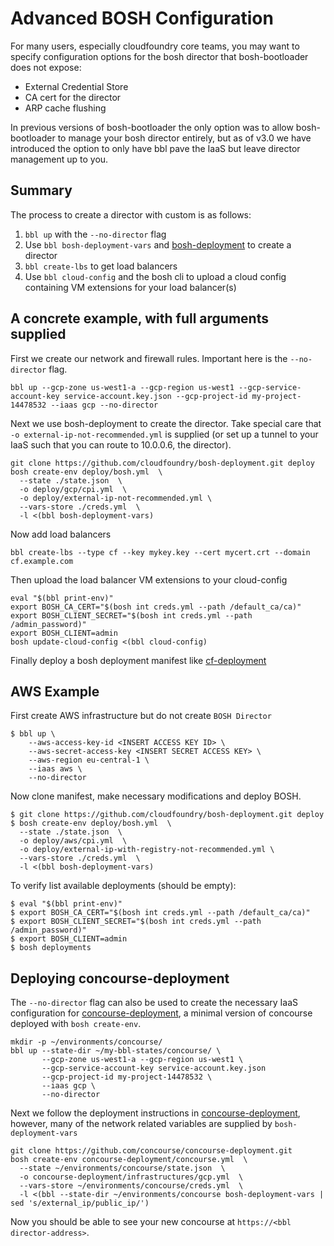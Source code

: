 # Advanced BOSH Configuration

For many users, especially cloudfoundry core teams, you may want to specify configuration options for the bosh director that bosh-bootloader does not expose:
* External Credential Store
* CA cert for the director
* ARP cache flushing

In previous versions of bosh-bootloader the only option was to allow bosh-bootloader to manage your bosh director entirely, but as of v3.0 we have introduced the option to only have bbl pave the IaaS but leave director management up to you.

## Summary

The process to create a director with custom is as follows:

1. ``bbl up`` with the ``--no-director`` flag
2. Use ``bbl bosh-deployment-vars`` and [bosh-deployment](https://github.com/cloudfoundry/bosh-deployment) to create a director
3. ``bbl create-lbs`` to get load balancers
4. Use ``bbl cloud-config`` and the bosh cli to upload a cloud config containing VM extensions for your load balancer(s)


## A concrete example, with full arguments supplied

First we create our network and firewall rules. Important here is the ``--no-director`` flag.
```
bbl up --gcp-zone us-west1-a --gcp-region us-west1 --gcp-service-account-key service-account.key.json --gcp-project-id my-project-14478532 --iaas gcp --no-director
```


Next we use bosh-deployment to create the director. Take special care that ``-o external-ip-not-recommended.yml`` is supplied (or set up a tunnel to your IaaS such that you can route to 10.0.0.6, the director).
```
git clone https://github.com/cloudfoundry/bosh-deployment.git deploy
bosh create-env deploy/bosh.yml  \
  --state ./state.json  \
  -o deploy/gcp/cpi.yml  \
  -o deploy/external-ip-not-recommended.yml \
  --vars-store ./creds.yml  \
  -l <(bbl bosh-deployment-vars)
```

Now add load balancers
```
bbl create-lbs --type cf --key mykey.key --cert mycert.crt --domain cf.example.com
```

Then upload the load balancer VM extensions to your cloud-config
```
eval "$(bbl print-env)"
export BOSH_CA_CERT="$(bosh int creds.yml --path /default_ca/ca)"
export BOSH_CLIENT_SECRET="$(bosh int creds.yml --path /admin_password)"
export BOSH_CLIENT=admin
bosh update-cloud-config <(bbl cloud-config)
```

Finally deploy a bosh deployment manifest like [cf-deployment](https://github.com/cloudfoundry/cf-deployment)

## AWS Example

First create AWS infrastructure but do not create `BOSH Director`

```
$ bbl up \
	--aws-access-key-id <INSERT ACCESS KEY ID> \
	--aws-secret-access-key <INSERT SECRET ACCESS KEY> \
	--aws-region eu-central-1 \
	--iaas aws \
	--no-director
```

Now clone manifest, make necessary modifications and deploy BOSH.

```
$ git clone https://github.com/cloudfoundry/bosh-deployment.git deploy
$ bosh create-env deploy/bosh.yml  \
  --state ./state.json  \
  -o deploy/aws/cpi.yml  \
  -o deploy/external-ip-with-registry-not-recommended.yml \
  --vars-store ./creds.yml  \
  -l <(bbl bosh-deployment-vars) 
```

To verify list available deployments (should be empty):

```
$ eval "$(bbl print-env)"
$ export BOSH_CA_CERT="$(bosh int creds.yml --path /default_ca/ca)"
$ export BOSH_CLIENT_SECRET="$(bosh int creds.yml --path /admin_password)"
$ export BOSH_CLIENT=admin
$ bosh deployments
```

## Deploying concourse-deployment

The ``--no-director`` flag can also be used to create the necessary IaaS configuration for [concourse-deployment](https://github.com/concourse/concourse-deployment), a minimal version of concourse deployed with `bosh create-env`.
```
mkdir -p ~/environments/concourse/
bbl up --state-dir ~/my-bbl-states/concourse/ \
       --gcp-zone us-west1-a --gcp-region us-west1 \
       --gcp-service-account-key service-account.key.json
       --gcp-project-id my-project-14478532 \
       --iaas gcp \
       --no-director
```

Next we follow the deployment instructions in [concourse-deployment](https://github.com/concourse/concourse-deployment), however, many of the network related variables are supplied by `bosh-deployment-vars`
```
git clone https://github.com/concourse/concourse-deployment.git 
bosh create-env concourse-deployment/concourse.yml  \
  --state ~/environments/concourse/state.json  \
  -o concourse-deployment/infrastructures/gcp.yml  \
  --vars-store ~/environments/concourse/creds.yml  \
  -l <(bbl --state-dir ~/environments/concourse bosh-deployment-vars | sed 's/external_ip/public_ip/')
```

Now you should be able to see your new concourse at `https://<bbl director-address>`.
